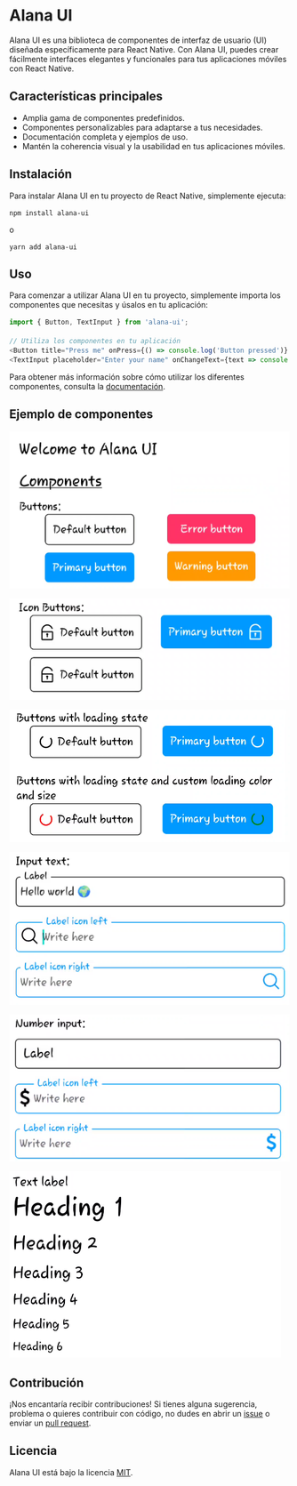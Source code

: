 # Alana UI

Alana UI es una biblioteca de componentes de interfaz de usuario (UI) diseñada específicamente para React Native. Con Alana UI, puedes crear fácilmente interfaces elegantes y funcionales para tus aplicaciones móviles con React Native.

## Características principales

- Amplia gama de componentes predefinidos.
- Componentes personalizables para adaptarse a tus necesidades.
- Documentación completa y ejemplos de uso.
- Mantén la coherencia visual y la usabilidad en tus aplicaciones móviles.

## Instalación

Para instalar Alana UI en tu proyecto de React Native, simplemente ejecuta:

```
npm install alana-ui
```

o

```
yarn add alana-ui
```

## Uso

Para comenzar a utilizar Alana UI en tu proyecto, simplemente importa los componentes que necesitas y úsalos en tu aplicación:

```javascript
import { Button, TextInput } from 'alana-ui';

// Utiliza los componentes en tu aplicación
<Button title="Press me" onPress={() => console.log('Button pressed')} />
<TextInput placeholder="Enter your name" onChangeText={text => console.log(text)} />
```

Para obtener más información sobre cómo utilizar los diferentes componentes, consulta la [documentación](https://alana-ui-docs.com).

## Ejemplo de componentes

![Botones](./assets/images/buttons.png)

![Botones con icono](./assets/images/icon_buttons.png)

![Botones de carga](./assets/images/loading_buttons.png)

![Entrada de texto](./assets/images/input_text.png)

![Entrada de numero](./assets/images/number_input.png)

![Texto](./assets/images/label.png)

## Contribución

¡Nos encantaría recibir contribuciones! Si tienes alguna sugerencia, problema o quieres contribuir con código, no dudes en abrir un [issue](https://github.com/alana-ui/alana-ui/issues) o enviar un [pull request](https://github.com/alana-ui/alana-ui/pulls).

## Licencia

Alana UI está bajo la licencia [MIT](https://opensource.org/licenses/MIT).
